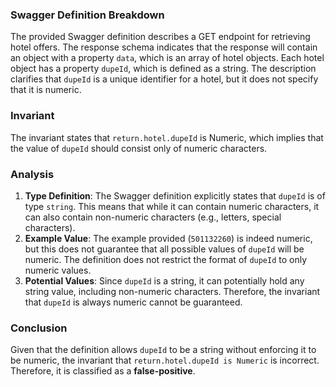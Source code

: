 ### Swagger Definition Breakdown
The provided Swagger definition describes a GET endpoint for retrieving hotel offers. The response schema indicates that the response will contain an object with a property `data`, which is an array of hotel objects. Each hotel object has a property `dupeId`, which is defined as a string. The description clarifies that `dupeId` is a unique identifier for a hotel, but it does not specify that it is numeric. 

### Invariant
The invariant states that `return.hotel.dupeId` is Numeric, which implies that the value of `dupeId` should consist only of numeric characters. 

### Analysis
1. **Type Definition**: The Swagger definition explicitly states that `dupeId` is of type `string`. This means that while it can contain numeric characters, it can also contain non-numeric characters (e.g., letters, special characters). 
2. **Example Value**: The example provided (`501132260`) is indeed numeric, but this does not guarantee that all possible values of `dupeId` will be numeric. The definition does not restrict the format of `dupeId` to only numeric values.
3. **Potential Values**: Since `dupeId` is a string, it can potentially hold any string value, including non-numeric characters. Therefore, the invariant that `dupeId` is always numeric cannot be guaranteed.

### Conclusion
Given that the definition allows `dupeId` to be a string without enforcing it to be numeric, the invariant that `return.hotel.dupeId is Numeric` is incorrect. Therefore, it is classified as a **false-positive**.
